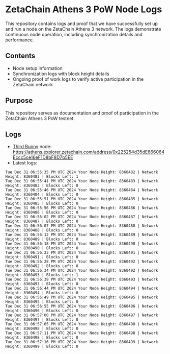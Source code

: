 # ZetaChain Athens 3 PoW Node Logs
This repository contains logs and proof that we have successfully set up and run a node on the ZetaChain Athens 3 network. The logs demonstrate continuous node operation, including synchronization details and performance.

## Contents
- Node setup information
- Synchronization logs with block height details
- Ongoing proof of work logs to verify active participation in the ZetaChain network

## Purpose
This repository serves as documentation and proof of participation in the ZetaChain Athens 3 PoW testnet.

## Logs

- [Third Bunny](https://thirdbunny.xyz/) node: https://athens.explorer.zetachain.com/address/0x225254d35dE666064Eccc5ce16eF1D8bF8D7b5EE
- Latest logs:
```
Tue Dec 31 06:55:35 PM UTC 2024 Your Node Height: 8360482 | Network Height: 8360483 | Blocks Left: 1
Tue Dec 31 06:55:41 PM UTC 2024 Your Node Height: 8360483 | Network Height: 8360483 | Blocks Left: 0
Tue Dec 31 06:55:46 PM UTC 2024 Your Node Height: 8360484 | Network Height: 8360484 | Blocks Left: 0
Tue Dec 31 06:55:51 PM UTC 2024 Your Node Height: 8360485 | Network Height: 8360485 | Blocks Left: 0
Tue Dec 31 06:55:56 PM UTC 2024 Your Node Height: 8360486 | Network Height: 8360486 | Blocks Left: 0
Tue Dec 31 06:56:02 PM UTC 2024 Your Node Height: 8360487 | Network Height: 8360487 | Blocks Left: 0
Tue Dec 31 06:56:07 PM UTC 2024 Your Node Height: 8360488 | Network Height: 8360488 | Blocks Left: 0
Tue Dec 31 06:56:12 PM UTC 2024 Your Node Height: 8360489 | Network Height: 8360489 | Blocks Left: 0
Tue Dec 31 06:56:18 PM UTC 2024 Your Node Height: 8360490 | Network Height: 8360490 | Blocks Left: 0
Tue Dec 31 06:56:23 PM UTC 2024 Your Node Height: 8360491 | Network Height: 8360491 | Blocks Left: 0
Tue Dec 31 06:56:28 PM UTC 2024 Your Node Height: 8360492 | Network Height: 8360492 | Blocks Left: 0
Tue Dec 31 06:56:34 PM UTC 2024 Your Node Height: 8360492 | Network Height: 8360493 | Blocks Left: 1
Tue Dec 31 06:56:39 PM UTC 2024 Your Node Height: 8360493 | Network Height: 8360493 | Blocks Left: 0
Tue Dec 31 06:56:44 PM UTC 2024 Your Node Height: 8360494 | Network Height: 8360494 | Blocks Left: 0
Tue Dec 31 06:56:49 PM UTC 2024 Your Node Height: 8360495 | Network Height: 8360495 | Blocks Left: 0
Tue Dec 31 06:56:55 PM UTC 2024 Your Node Height: 8360496 | Network Height: 8360496 | Blocks Left: 0
Tue Dec 31 06:57:00 PM UTC 2024 Your Node Height: 8360497 | Network Height: 8360497 | Blocks Left: 0
Tue Dec 31 06:57:05 PM UTC 2024 Your Node Height: 8360498 | Network Height: 8360498 | Blocks Left: 0
Tue Dec 31 06:57:11 PM UTC 2024 Your Node Height: 8360498 | Network Height: 8360498 | Blocks Left: 0
Tue Dec 31 06:57:16 PM UTC 2024 Your Node Height: 8360499 | Network Height: 8360499 | Blocks Left: 0
```
